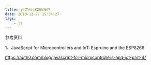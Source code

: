 ```yaml
---
title: js之esp8266操作
date: 2018-12-27 15:34:27
tags:
	- js
---
```






参考资料

1、JavaScript for Microcontrollers and IoT: Espruino and the ESP8266

https://auth0.com/blog/javascript-for-microcontrollers-and-iot-part-4/
